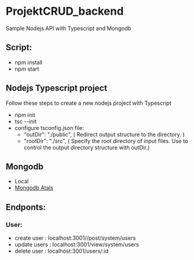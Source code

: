 # ProjektCRUD_backend

Sample Nodejs API with Typescript and Mongodb

## Script:
- npm install
- npm start

## Nodejs Typescript project
Follow these steps to create a new nodejs project with Typescript

- npm init
- tsc --init
- configure tsconfig.json file:
  - "outDir": "./public", ( Redirect output structure to the directory. )
  - "rootDir": "./src", ( Specify the root directory of input files. Use to control the output directory structure with outDir.)
  
## Mongodb

- Local
- [Mongodb Atals](https://account.mongodb.com/account/login)

## Endponts:

### User:

- create user : localhost:3001//post/system/users
- update users : localhost:3001/view/system/users
- delete user : localhost:3001/users/:id


 
